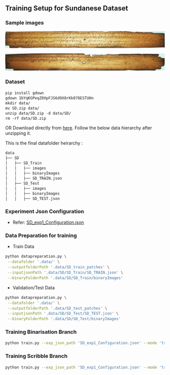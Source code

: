 ## Training Setup for Sundanese Dataset

### Sample images
![Sample sundanese 1](assets/CB-3-18-90-7.jpg)

![Sample sundanese 2](assets/CB-3-18-90-12.jpg)

### Dataset
```
pip install gdown
gdown 1bYqKGPeqZ0XpFJS6d9X8rKk078ESTUHn
mkdir data/
mv SD.zip data/
unzip data/SD.zip -d data/SD/ 
rm -rf data/SD.zip
```
OR
Download directly from [here](https://drive.google.com/file/d/1bYqKGPeqZ0XpFJS6d9X8rKk078ESTUHn/view?usp=sharing). Follow the below data hierarchy after unzipping it.

This is the final datafolder heirarchy : 
```
data
├── SD
│   ├── SD_Train
│   │   ├── images
│   │   ├── binaryImages
│   │   ├── SD_TRAIN.json
│   ├── SD_Test
│   │   ├── images
│   │   ├── binaryImages
│   │   ├── SD_TEST.json

```

### Experiment Json Configuration
- Refer: [SD_exp1_Configuration.json](SD_exp1_Configuration.json)

### Data Preparation for training
- Train Data
```bash
python datapreparation.py \
 --datafolder '.data/' \
 --outputfolderPath '.data/SD_train_patches' \
 --inputjsonPath '.data/SD/SD_Train/SD_TRAIN.json' \
 --binaryFolderPath '.data/SD/SD_Train/binaryImages'
```
- Validation/Test Data
```bash
python datapreparation.py \
 --datafolder '.data/' \
 --outputfolderPath '.data/SD_test_patches' \
 --inputjsonPath '.data/SD/SD_Test/SD_TEST.json' \
 --binaryFolderPath '.data/SD/SD_Test/binaryImages'
```

### Training Binarisation Branch
```bash
python train.py --exp_json_path 'SD_exp1_Configuration.json' --mode 'train' --train_binary
```

### Training Scribble Branch
```bash
python train.py --exp_json_path 'SD_exp1_Configuration.json' --mode 'train' --train_scribble
```
